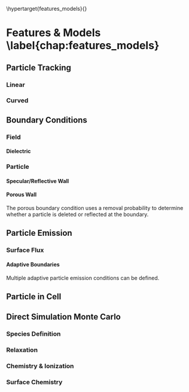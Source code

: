 \hypertarget{features_models}{}

# Features \& Models \label{chap:features_models}

## Particle Tracking

### Linear

### Curved

## Boundary Conditions

### Field

#### Dielectric

### Particle

#### Specular/Reflective Wall

#### Porous Wall

The porous boundary condition uses a removal probability to determine whether a particle is deleted or reflected at the boundary.

## Particle Emission

### Surface Flux

#### Adaptive Boundaries

Multiple adaptive particle emission conditions can be defined.

## Particle in Cell

## Direct Simulation Monte Carlo

### Species Definition

### Relaxation

### Chemistry & Ionization

### Surface Chemistry